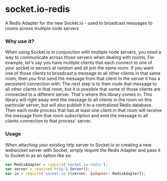 socket.io-redis
===============

A Redis Adapter for the new Socket.io - used to broadcast messages to rooms across multiple node servers

### Why use it?

When using Socket.io in conjunction with multiple node servers, you need a way to communicate across those servers when dealing with rooms. For example, let's say you have multiple clients that each connect to one of your socket.io servers at random and all join the same room. If you want one of those clients to broadcast a message to all other clients in that same room, then you first send the message from that client to the server it has a persistent connection with. The next step is to then route that message to all other clients in that room, but it is possible that some of those clients are connected to a different server. That's where this library comes in. This library will right away emit the message to all clients in the room on this particular server, but will also publish it to a centralized Redis database. Then each node process that has at least one client in that room will receive the message from that room subscription and emit the message to all clients connection to that process' server.

### Usage

When attaching your existing http server to Socket.io or creating a new websocket server with Socket, simply require the Redis Adapter and pass it to Socket.io as an option like so:

```js
var RedisAdapter = require('socket.io-redis');
var server = require('http').Server();
var io = require('socket.io')(server, {adapter: RedisAdapter});
```